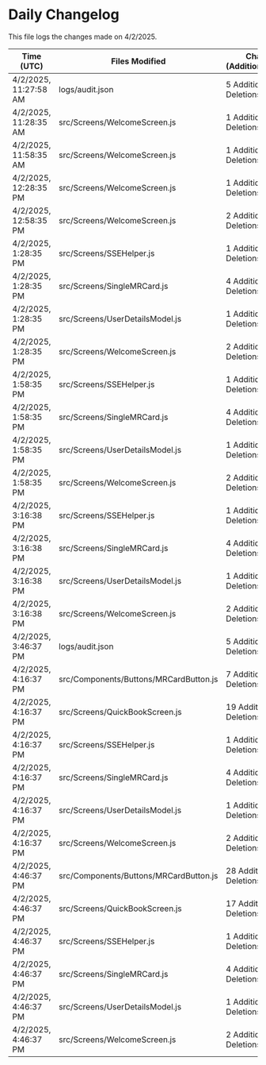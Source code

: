 # Daily Changelog

This file logs the changes made on 4/2/2025.

| Time (UTC)             | Files Modified                    | Changes (Addition/Deletion) |
|------------------------|-----------------------------------|-----------------------------|
| 4/2/2025, 11:27:58 AM | logs/audit.json | 5 Additions & 5 Deletions |
| 4/2/2025, 11:28:35 AM | src/Screens/WelcomeScreen.js | 1 Additions & 0 Deletions|
| 4/2/2025, 11:58:35 AM | src/Screens/WelcomeScreen.js | 1 Additions & 0 Deletions|
| 4/2/2025, 12:28:35 PM | src/Screens/WelcomeScreen.js | 1 Additions & 0 Deletions|
| 4/2/2025, 12:58:35 PM | src/Screens/WelcomeScreen.js | 2 Additions & 1 Deletions|
| 4/2/2025, 1:28:35 PM | src/Screens/SSEHelper.js | 1 Additions & 8 Deletions|
| 4/2/2025, 1:28:35 PM | src/Screens/SingleMRCard.js | 4 Additions & 4 Deletions|
| 4/2/2025, 1:28:35 PM | src/Screens/UserDetailsModel.js | 1 Additions & 1 Deletions|
| 4/2/2025, 1:28:35 PM | src/Screens/WelcomeScreen.js | 2 Additions & 1 Deletions|
| 4/2/2025, 1:58:35 PM | src/Screens/SSEHelper.js | 1 Additions & 8 Deletions|
| 4/2/2025, 1:58:35 PM | src/Screens/SingleMRCard.js | 4 Additions & 4 Deletions|
| 4/2/2025, 1:58:35 PM | src/Screens/UserDetailsModel.js | 1 Additions & 1 Deletions|
| 4/2/2025, 1:58:35 PM | src/Screens/WelcomeScreen.js | 2 Additions & 1 Deletions|
| 4/2/2025, 3:16:38 PM | src/Screens/SSEHelper.js | 1 Additions & 8 Deletions|
| 4/2/2025, 3:16:38 PM | src/Screens/SingleMRCard.js | 4 Additions & 4 Deletions|
| 4/2/2025, 3:16:38 PM | src/Screens/UserDetailsModel.js | 1 Additions & 1 Deletions|
| 4/2/2025, 3:16:38 PM | src/Screens/WelcomeScreen.js | 2 Additions & 1 Deletions|
| 4/2/2025, 3:46:37 PM | logs/audit.json | 5 Additions & 5 Deletions|
| 4/2/2025, 4:16:37 PM | src/Components/Buttons/MRCardButton.js | 7 Additions & 7 Deletions|
| 4/2/2025, 4:16:37 PM | src/Screens/QuickBookScreen.js | 19 Additions & 6 Deletions|
| 4/2/2025, 4:16:37 PM | src/Screens/SSEHelper.js | 1 Additions & 8 Deletions|
| 4/2/2025, 4:16:37 PM | src/Screens/SingleMRCard.js | 4 Additions & 4 Deletions|
| 4/2/2025, 4:16:37 PM | src/Screens/UserDetailsModel.js | 1 Additions & 1 Deletions|
| 4/2/2025, 4:16:37 PM | src/Screens/WelcomeScreen.js | 2 Additions & 1 Deletions|
| 4/2/2025, 4:46:37 PM | src/Components/Buttons/MRCardButton.js | 28 Additions & 13 Deletions|
| 4/2/2025, 4:46:37 PM | src/Screens/QuickBookScreen.js | 17 Additions & 6 Deletions|
| 4/2/2025, 4:46:37 PM | src/Screens/SSEHelper.js | 1 Additions & 8 Deletions|
| 4/2/2025, 4:46:37 PM | src/Screens/SingleMRCard.js | 4 Additions & 4 Deletions|
| 4/2/2025, 4:46:37 PM | src/Screens/UserDetailsModel.js | 1 Additions & 1 Deletions|
| 4/2/2025, 4:46:37 PM | src/Screens/WelcomeScreen.js | 2 Additions & 1 Deletions|
